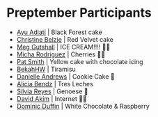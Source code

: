 # Preptember Participants

<!-- Add yourself to this file with your name, link to your GitHub profile, and your favorite cake or snack. -->

<!-- Please don't type or change anything above here. Work on your changes below. -->

- [Ayu Adiati](https://github.com/adiati98) | Black Forest cake
- [Christine Belzie](https://github.com/CBID2) | Red Velvet cake
- [Meg Gutshall](https://github.com/meg-gutshall) | ICE CREAM!!!! 🍨🍨
- [Micha Rodriguez](https://github.com/michaella23) | Cherries 🍒😊
- [Pat Smith](https://github.com/patasmith) | Yellow cake with chocolate icing
- [BekahHW](https://github.com/BekahHW) | Tiramisu
- [Danielle Andrews](https://github.com/DrAcula27) | Cookie Cake 🍪
- [Alicia Bendz](https://github.com/albendz) | Tres Leches
- [Silvia Reyes](https://github.com/NathaliaReyes) | Genoese 🎂
- [David Akim](https://github.com/david-001) | Internet 🔗🌐
- [Dominic Duffin](https://github.com/dominicduffin1) | White Chocolate & Raspberry
